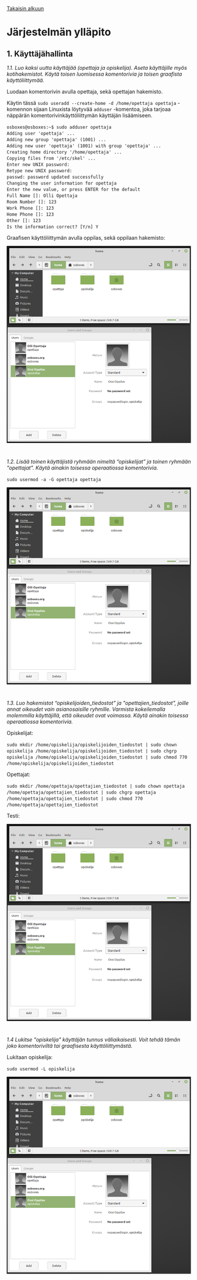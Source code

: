 [Takaisin alkuun](../../../README.md)

# Järjestelmän ylläpito

## 1. Käyttäjähallinta

*1.1. Luo kaksi uutta käyttäjää (opettaja ja opiskelija). Aseta käyttäjille myös kotihakemistot. Käytä toisen luomisessa komentorivia ja toisen graafista käyttöliittymää.*

Luodaan komentorivin avulla opettaja, sekä opettajan hakemisto. 

Käytin tässä `sudo useradd --create-home -d /home/opettaja opettaja` -komennon sijaan Linuxista löytyvää `adduser` -komentoa, joka tarjoaa näppärän komentorivinkäyttöliittymän käyttäjän lisäämiseen.  
  
`osboxes@osboxes:~$ sudo adduser opettaja`      
`Adding user 'opettaja' ...`  
`Adding new group 'opettaja' (1001) ...`  
`Adding new user 'opettaja' (1001) with group 'opettaja' ...`    
`Creating home directory '/home/opettaja' ...`   
`Copying files from '/etc/skel' ...`   
`Enter new UNIX password:`   
`Retype new UNIX password:`   
`passwd: password updated successfully`   
`Changing the user information for opettaja`   
`Enter the new value, or press ENTER for the default`   
	`Full Name []: Olli Opettaja`   
	`Room Number []: 123`   
	`Work Phone []: 123`   
	`Home Phone []: 123`   
	`Other []: 123`   
`Is the information correct? [Y/n] Y`  

Graafisen käyttöliittymän avulla oppilas, sekä oppilaan hakemisto: 

[![opiskelija](https://raw.githubusercontent.com/tuuchen/Linux-E9955-2020/master/src/materiaali/opiskelija.PNG)](https://raw.githubusercontent.com/tuuchen/Linux-E9955-2020/master/src/materiaali/opiskelija.PNG)

# 

*1.2. Lisää toinen käyttäjistä ryhmään nimeltä “opiskelijat” ja toinen ryhmään "opettajat". Käytä ainakin toisessa operaatiossa komentorivia.*

`sudo usermod -a -G opettaja opettaja`

[![ryhmät](https://raw.githubusercontent.com/tuuchen/Linux-E9955-2020/master/src/materiaali/opiskelija.PNG)](https://raw.githubusercontent.com/tuuchen/Linux-E9955-2020/master/src/materiaali/ryhmät.PNG)

#

*1.3. Luo hakemistot “opiskelijoiden_tiedostot” ja "opettajien_tiedostot", joille annat oikeudet vain asianosaisille ryhmille. Varmista kokeilemalla molemmilla käyttäjillä, että oikeudet ovat voimassa. Käytä ainakin toisessa operaatiossa komentorivia.*

Opiskelijat:

`sudo mkdir /home/opiskelija/opiskelijoiden_tiedostot | sudo chown opiskelija /home/opiskelija/opiskelijoiden_tiedostot | sudo chgrp opiskelija /home/opiskelija/opiskelijoiden_tiedostot | sudo chmod 770 /home/opiskelija/opiskelijoiden_tiedostot`  

Opettajat:

`sudo mkdir /home/opettaja/opettajien_tiedostot | sudo chown opettaja /home/opettaja/opettajien_tiedostot | sudo chgrp opettaja /home/opettaja/opettajien_tiedostot | sudo chmod 770 /home/opettaja/opettajien_tiedostot`  

Testi:

[![oikeudet](https://raw.githubusercontent.com/tuuchen/Linux-E9955-2020/master/src/materiaali/opiskelija.PNG)](https://raw.githubusercontent.com/tuuchen/Linux-E9955-2020/master/src/materiaali/oikeudet.PNG)



#

*1.4 Lukitse "opiskelija" käyttäjän tunnus väliaikaisesti. Voit tehdä tämän joko komentoriviltä tai graafisesta käyttöliittymästä.*

Lukitaan opiskelija: 

`sudo usermod -L opiskelija` 

[![lukittu](https://raw.githubusercontent.com/tuuchen/Linux-E9955-2020/master/src/materiaali/opiskelija.PNG)](https://raw.githubusercontent.com/tuuchen/Linux-E9955-2020/master/src/materiaali/lukittu.PNG)

